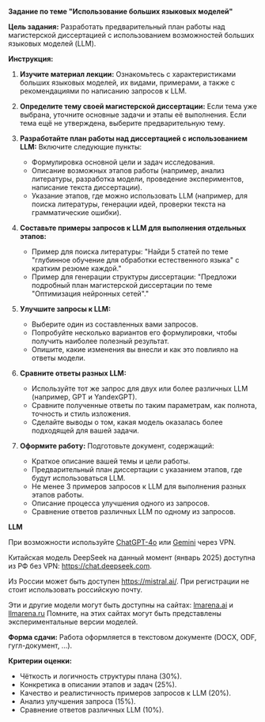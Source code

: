 **Задание по теме "Использование больших языковых моделей"**

**Цель задания:**
Разработать предварительный план работы над магистерской диссертацией с использованием возможностей больших языковых моделей (LLM).

**Инструкция:**

1. **Изучите материал лекции:**
   Ознакомьтесь с характеристиками больших языковых моделей, их видами, примерами, а также с рекомендациями по написанию запросов к LLM.

2. **Определите тему своей магистерской диссертации:**
   Если тема уже выбрана, уточните основные задачи и этапы её выполнения. Если тема ещё не утверждена, выберите предварительную тему.

3. **Разработайте план работы над диссертацией с использованием LLM:**
   Включите следующие пункты:
   - Формулировка основной цели и задач исследования.
   - Описание возможных этапов работы (например, анализ литературы, разработка модели, проведение экспериментов, написание текста диссертации).
   - Указание этапов, где можно использовать LLM (например, для поиска литературы, генерации идей, проверки текста на грамматические ошибки).

4. **Составьте примеры запросов к LLM для выполнения отдельных этапов:**
   - Пример для поиска литературы: "Найди 5 статей по теме \"глубинное обучение для обработки естественного языка\" с кратким резюме каждой."
   - Пример для генерации структуры диссертации: "Предложи подробный план магистерской диссертации по теме \"Оптимизация нейронных сетей\"."

5. **Улучшите запросы к LLM:**
   - Выберите один из составленных вами запросов.
   - Попробуйте несколько вариантов его формулировки, чтобы получить наиболее полезный результат.
   - Опишите, какие изменения вы внесли и как это повлияло на ответы модели.

6. **Сравните ответы разных LLM:**
   - Используйте тот же запрос для двух или более различных LLM (например, GPT и YandexGPT).
   - Сравните полученные ответы по таким параметрам, как полнота, точность и стиль изложения.
   - Сделайте выводы о том, какая модель оказалась более подходящей для вашей задачи.

7. **Оформите работу:**
   Подготовьте документ, содержащий:
   - Краткое описание вашей темы и цели работы.
   - Предварительный план диссертации с указанием этапов, где будут использоваться LLM.
   - Не менее 3 примеров запросов к LLM для выполнения разных этапов работы.
   - Описание процесса улучшения одного из запросов.
   - Сравнение ответов различных LLM по одному из запросов.

**LLM**

При возможности используйте [ChatGPT-4o](https://chatgpt.com/) или [Gemini](https://gemini.google.com/) через VPN.

Китайская модель DeepSeek на данный момент (январь 2025) доступна из РФ без VPN: https://chat.deepseek.com.

Из России может быть доступен https://mistral.ai/. При регистрации не стоит использовать российскую почту.

Эти и другие модели могут быть доступны на сайтах: [lmarena.ai](https://lmarena.ai/) и [llmarena.ru](https://llmarena.ru/) 
Помните, на этих сайтах могут быть представлены экспериментальные версии моделей.  



**Форма сдачи:**
Работа оформляется в текстовом документе (DOCX, ODF, гугл-документ, ...).

**Критерии оценки:**
- Чёткость и логичность структуры плана (30%).
- Конкретика в описании этапов и задач (25%).
- Качество и реалистичность примеров запросов к LLM (20%).
- Анализ улучшения запроса (15%).
- Сравнение ответов различных LLM (10%).


